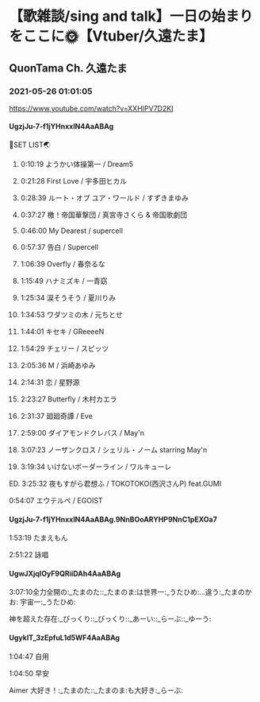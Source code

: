 # 【歌雑談/sing and talk】一日の始まりをここに🌞【Vtuber/久遠たま】

## QuonTama Ch. 久遠たま

### 2021-05-26 01:01:05

https://www.youtube.com/watch?v=XXHIPV7D2KI

#### UgzjJu-7-f1jYHnxxIN4AaABAg

🥚SET LIST🌏



01. 0:10:19 ようかい体操第一 / Dream5

02. 0:21:28 First Love / 宇多田ヒカル

03. 0:28:39 ルート・オブ ユア・ワールド / すずきまゆみ

04. 0:37:27 檄！帝国華撃団 / 真宮寺さくら & 帝国歌劇団

05. 0:46:00 My Dearest / supercell

06. 0:57:37 告白 / Supercell

07. 1:06:39 Overfly / 春奈るな

08. 1:15:49 ハナミズキ / 一青窈

09. 1:25:34 涙そうそう / 夏川りみ

10. 1:34:53 ワダツミの木 / 元ちとせ

11. 1:44:01 キセキ / GReeeeN

12. 1:54:29 チェリー / スピッツ

13. 2:05:36 M / 浜崎あゆみ

14. 2:14:31 恋 / 星野源

15. 2:23:27 Butterfly / 木村カエラ

16. 2:31:37 廻廻奇譚 / Eve

17. 2:59:00 ダイアモンドクレバス / May'n

18. 3:07:23 ノーザンクロス / シェリル・ノーム starring May'n

19. 3:19:34 いけないボーダーライン / ワルキューレ

ED. 3:25:32 夜もすがら君想ふ / TOKOTOKO(西沢さんP) feat.GUMI



0:54:07 エウテルペ / EGOIST



#### UgzjJu-7-f1jYHnxxIN4AaABAg.9NnBOoARYHP9NnC1pEXOa7

1:53:19 たまえもん

2:51:22 詠唱



#### UgwJXjqlOyF9QRiiDAh4AaABAg

3:07:10全力全開の:_たまのた::_たまのま:は世界一:_うたひめ:...違う:_たまのかお: 宇宙一:_うたひめ:

神を超えた存在:_びっくり::_びっくり::_あーい::_らーぶ::_ゆーう:



#### UgykIT_3zEpfuL1d5WF4AaABAg

1:04:47 自用

1:04:50 早安

Aimer 大好き！:_たまのた::_たまのま:も大好き:_らーぶ:

